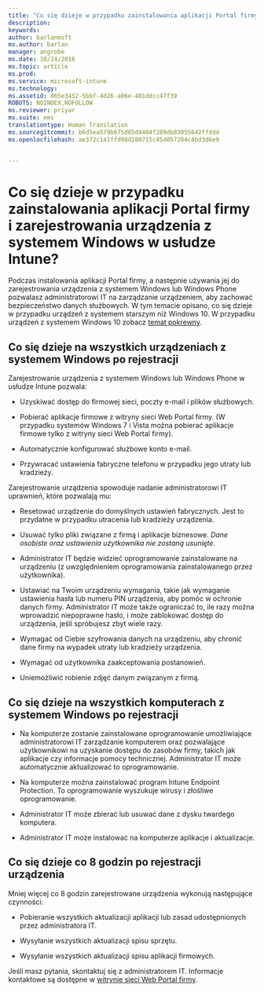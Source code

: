 ```yaml
---
title: "Co się dzieje w przypadku zainstalowania aplikacji Portal firmy i zarejestrowania urządzenia z systemem Windows w usłudze Intune? | Dokumentacja firmy Microsoft"
description: 
keywords: 
author: barlanmsft
ms.author: barlan
manager: angrobe
ms.date: 10/24/2016
ms.topic: article
ms.prod: 
ms.service: microsoft-intune
ms.technology: 
ms.assetid: d65e3452-5bbf-4d26-a06e-401ddcc47f39
ROBOTS: NOINDEX,NOFOLLOW
ms.reviewer: priyar
ms.suite: ems
translationtype: Human Translation
ms.sourcegitcommit: b6d5ea579b675d85d4404f289db83055642ffddd
ms.openlocfilehash: ae372c141ffd98d280715c454057284c4bd3d6e9


---
```



# <a name="what-happens-if-you-install-the-company-portal-app-and-enroll-your-windows-device-in-intune"></a>Co się dzieje w przypadku zainstalowania aplikacji Portal firmy i zarejestrowania urządzenia z systemem Windows w usłudze Intune?

Podczas instalowania aplikacji Portal firmy, a następnie używania jej do zarejestrowania urządzenia z systemem Windows lub Windows Phone pozwalasz administratorowi IT na zarządzanie urządzeniem, aby zachować bezpieczeństwo danych służbowych. W tym temacie opisano, co się dzieje w przypadku urządzeń z systemem starszym niż Windows 10. W przypadku urządzeń z systemem Windows 10 zobacz [temat pokrewny](what-happens-if-you-install-the-company-portal-app-and-enroll-your-device-in-intune-windows10.md).

## <a name="what-happens-to-all-windows-devices-after-enrollment"></a>Co się dzieje na wszystkich urządzeniach z systemem Windows po rejestracji
Zarejestrowanie urządzenia z systemem Windows lub Windows Phone w usłudze Intune pozwala:

-   Uzyskiwać dostęp do firmowej sieci, poczty e-mail i plików służbowych.

-   Pobierać aplikacje firmowe z witryny sieci Web Portal firmy. (W przypadku systemów Windows 7 i Vista można pobierać aplikacje firmowe tylko z witryny sieci Web Portal firmy).

-   Automatycznie konfigurować służbowe konto e-mail.

-   Przywracać ustawienia fabryczne telefonu w przypadku jego utraty lub kradzieży.

Zarejestrowanie urządzenia spowoduje nadanie administratorowi IT uprawnień, które pozwalają mu:

-   Resetować urządzenie do domyślnych ustawień fabrycznych. Jest to przydatne w przypadku utracenia lub kradzieży urządzenia.

-   Usuwać tylko pliki związane z firmą i aplikacje biznesowe. *Dane osobiste oraz ustawienia użytkownika nie zostaną usunięte.*

-   Administrator IT będzie widzieć oprogramowanie zainstalowane na urządzeniu (z uwzględnieniem oprogramowania zainstalowanego przez użytkownika).

-   Ustawiać na Twoim urządzeniu wymagania, takie jak wymaganie ustawienia hasła lub numeru PIN urządzenia, aby pomóc w ochronie danych firmy. Administrator IT może także ograniczać to, ile razy można wprowadzić niepoprawne hasło, i może zablokować dostęp do urządzenia, jeśli spróbujesz zbyt wiele razy.

-   Wymagać od Ciebie szyfrowania danych na urządzeniu, aby chronić dane firmy na wypadek utraty lub kradzieży urządzenia.

-   Wymagać od użytkownika zaakceptowania postanowień.

-   Uniemożliwić robienie zdjęć danym związanym z firmą.

## <a name="what-happens-to-all-windows-pcs-after-enrollment"></a>Co się dzieje na wszystkich komputerach z systemem Windows po rejestracji

-  Na komputerze zostanie zainstalowane oprogramowanie umożliwiające administratorowi IT zarządzanie komputerem oraz pozwalające użytkownikowi na uzyskanie dostępu do zasobów firmy, takich jak aplikacje czy informacje pomocy technicznej. Administrator IT może automatycznie aktualizować to oprogramowanie.

-  Na komputerze można zainstalować program Intune Endpoint Protection. To oprogramowanie wyszukuje wirusy i złośliwe oprogramowanie.

-  Administrator IT może zbierać lub usuwać dane z dysku twardego komputera.

-  Administrator IT może instalować na komputerze aplikacje i aktualizacje.

## <a name="what-happens-every-eight-hours-after-device-enrollment"></a>Co się dzieje co 8 godzin po rejestracji urządzenia
Mniej więcej co 8 godzin zarejestrowane urządzenia wykonują następujące czynności:

-   Pobieranie wszystkich aktualizacji aplikacji lub zasad udostępnionych przez administratora IT.

-   Wysyłanie wszystkich aktualizacji spisu sprzętu.

-   Wysyłanie wszystkich aktualizacji spisu aplikacji firmowych.

Jeśli masz pytania, skontaktuj się z administratorem IT. Informacje kontaktowe są dostępne w [witrynie sieci Web Portal firmy](http://portal.manage.microsoft.com).



<!--HONumber=Dec16_HO2-->



